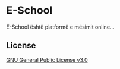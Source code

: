 # E-School

E-School është platformë e mësimit online...

## License
[GNU General Public License v3.0](https://github.com/granitba/e-school/blob/master/LICENSE.md)
